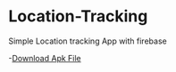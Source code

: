 # Location-Tracking
Simple Location tracking App with firebase

-[Download Apk File](https://www.filemail.com/d/zalsjwutefatxsn)
